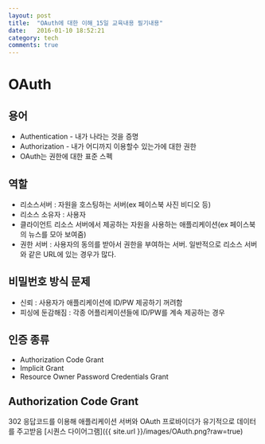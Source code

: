 ```yaml
---
layout: post
title:  "OAuth에 대한 이해_15일 교육내용 필기내용"
date:   2016-01-10 18:52:21
category: tech
comments: true
---
```

# OAuth
## 용어
* Authentication - 내가 나라는 것을 증명
* Authorization - 내가 어디까지 이용할수 있는가에 대한 권한
* OAuth는 권한에 대한 표준 스펙

## 역할
* 리소스서버 : 자원을 호스팅하는 서버(ex 페이스북 사진 비디오 등)
* 리소스 소유자 : 사용자
* 클라이언트 리소스 서버에서 제공하는 자원을 사용하는 애플리케이션(ex 페이스북의 뉴스를 모아 보여줌)
* 권한 서버 : 사용자의 동의를 받아서 권한을 부여하는 서버. 일반적으로 리소스 서버와 같은 URL에 있는 경우가 많다.

## 비밀번호 방식 문제
* 신뢰 : 사용자가 애플리케이션에 ID/PW 제공하기 꺼려함
* 피싱에 둔감해짐 : 각종 어플리케이션들에 ID/PW를 계속 제공하는 경우

## 인증 종류
* Authorization Code Grant
* Implicit Grant
* Resource Owner Password Credentials Grant

## Authorization Code Grant
302 응답코드를 이용해 애플리케이션 서버와 OAuth 프로바이더가 유기적으로 데이터를 주고받음
[시퀀스 다이어그램]({{ site.url }}/images/OAuth.png?raw=true)